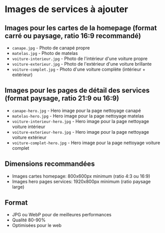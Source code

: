 # Images de services à ajouter

## Images pour les cartes de la homepage (format carré ou paysage, ratio 16:9 recommandé)
- `canape.jpg` - Photo de canapé propre
- `matelas.jpg` - Photo de matelas
- `voiture-interieur.jpg` - Photo de l'intérieur d'une voiture propre
- `voiture-exterieur.jpg` - Photo de l'extérieur d'une voiture brillante
- `voiture-complet.jpg` - Photo d'une voiture complète (intérieur + extérieur)

## Images pour les pages de détail des services (format paysage, ratio 21:9 ou 16:9)
- `canape-hero.jpg` - Hero image pour la page nettoyage canapé
- `matelas-hero.jpg` - Hero image pour la page nettoyage matelas
- `voiture-interieur-hero.jpg` - Hero image pour la page nettoyage voiture intérieur
- `voiture-exterieur-hero.jpg` - Hero image pour la page nettoyage voiture extérieur
- `voiture-complet-hero.jpg` - Hero image pour la page nettoyage voiture complet

## Dimensions recommandées
- Images cartes homepage: 800x600px minimum (ratio 4:3 ou 16:9)
- Images hero pages services: 1920x800px minimum (ratio paysage large)

## Format
- JPG ou WebP pour de meilleures performances
- Qualité 80-90%
- Optimisées pour le web
